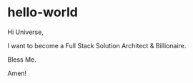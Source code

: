 # hello-world

Hi Universe,

I want to become a Full Stack Solution Architect & Billionaire.

Bless Me.

Amen!
